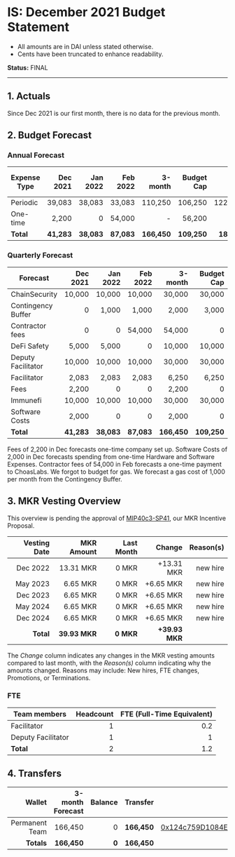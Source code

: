 # IS: December 2021 Budget Statement

* All amounts are in DAI unless stated otherwise.
* Cents have been truncated to enhance readability.

**Status:** FINAL

---

## 1. Actuals

Since Dec 2021 is our first month, there is no data for the previous month.

## 2. Budget Forecast

### Annual Forecast

| Expense Type | Dec 2021 | Jan 2022 | Feb 2022 | 3-month | Budget Cap | Budget Cap + buffer |
| ------------ | -------: | -------: | -------: | ------: | ---------: | ------------------: |
| Periodic     | 39,083   | 38,083   | 33,083   | 110,250 |   106,250  | 122,187.50          |
| One-time     | 2,200    |    0     | 54,000   |      -  |   56,200   | 64,630              |
| **Total**    |**41,283**|**38,083**|**87,083**|**166,450**|**109,250**|**186,817.5**       |

### Quarterly Forecast

| Forecast            | Dec 2021   | Jan 2022  | Feb 2022  | 3-month | Budget Cap |
|---------------------|-----------:|----------:|----------:|--------:|-----------:|
| ChainSecurity	      | 10,000 | 10,000 | 10,000 | 30,000 | 30,000 |
| Contingency Buffer  |  0     | 1,000  | 1,000  | 2,000  | 3,000  |
| Contractor fees     |      0 |      0 | 54,000 | 54,000 |      0 |
| DeFi Safety	      | 5,000  | 5,000  |      0 | 10,000 | 10,000 |
| Deputy Facilitator  | 10,000 | 10,000 | 10,000 | 30,000 | 30,000 |
| Facilitator         | 2,083  | 2,083  | 2,083  | 6,250  | 6,250  |
| Fees	              |  2,200 | 0      |     0  | 2,200  |      0 |
| Immunefi	      | 10,000 | 10,000 | 10,000 | 30,000 | 30,000 |
| Software Costs      | 2,000  |      0 |     0  | 2,000  |      0 |
| **Total**           |**41,283**|**38,083**|**87,083**|**166,450**|**109,250**|

Fees of 2,200 in Dec forecasts one-time company set up. Software Costs
of 2,000 in Dec forecasts spending from one-time Hardware and Software
Expenses. Contractor fees of 54,000 in Feb forecasts a one-time
payment to ChoasLabs. We forgot to budget for gas. We forecast a gas
cost of 1,000 per month from the Contingency Buffer.

## 3. MKR Vesting Overview

This overview is pending the approval of [MIP40c3-SP41](https://forum.makerdao.com/t/mip40c3-sp41-immunefi-security-core-unit-mkr-budget-is-001/10814), our MKR Incentive Proposal.
 
|  Vesting Date  |       MKR Amount | Last Month |        Change |      Reason(s) |
|---------------:|-----------------:|-----------:|--------------:|---------------:|
|  Dec 2022        |      13.31 MKR |      0 MKR |   +13.31 MKR |      new hire  |
|  May 2023        |       6.65 MKR |      0 MKR |   +6.65 MKR |      new hire |
|  Dec 2023        |       6.65 MKR |      0 MKR |   +6.65 MKR |      new hire |
|  May 2024        |       6.65 MKR |      0 MKR |   +6.65 MKR |      new hire |
|  Dec 2024        |       6.65 MKR |      0 MKR |   +6.65 MKR |      new hire |
|  **Total**       | **39.93 MKR**  |  **0 MKR** | **+39.93 MKR** |           |

The *Change* column indicates any changes in the MKR vesting amounts compared to last month, with the *Reason(s)* column indicating why the amounts changed. Reasons may include: New hires, FTE changes, Promotions, or Terminations.

### FTE

| Team members              |Headcount|FTE (Full-Time Equivalent)|
|---------------------------|--------:|-------------------------:|
| Facilitator               |1        |0.2                       |
| Deputy Facilitator        |1        |1                         |
| **Total**                 |2        |1.2                       |

## 4. Transfers

|  Wallet | 3-month Forecast    | Balance |      Transfer |                Multi-sig Address |
|--------:|---------------------:|-------:|--------------:|---------------------------------:|
| Permanent Team | 166,450     | 0      | **166,450** | [0x124c759D1084E67B19a206ab85c4527Fab26c342](https://gnosis-safe.io/app/#/safes/0x124c759D1084E67B19a206ab85c4527Fab26c342) |
| **Totals**     | **166,450** | **0**  | **166,450** | |
